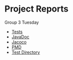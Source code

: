 
# Project Reports

 Group 3 Tuesday

<ul>
  <li><a href="./tests/test/">Tests</a></li>
  <li><a href="./javadoc/">JavaDoc</a></li>
  <li><a href="./jacoco/">Jacoco</a></li>
  <li><a href="/group4-thursday-dev-reports/pmd/main.html">PMD</a></li>
  <li><a href="./testdir">Test Directory</a></li>
</ul>

    
  
